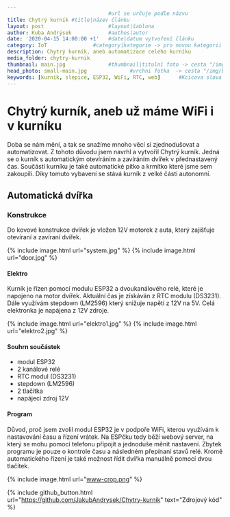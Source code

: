 ```yaml
---
                                 #url se určuje podle názvu
title: Chytrý kurník #title|název článku   
layout: post                     #layout|šablona
author: Kuba Andrýsek            #authos|autor
date: '2020-04-15 14:00:00 +1'   #date|datum vytvoření článku
category: IoT               #category|kategorie -> pro novou kategorii je potřeba vytvořit stránku v "categories"
description: Chytrý kurník, aneb automatizace celého kurníku              #Header|nadpis
media_folder: chytry-kurnik
thumbnail: main.jpg              #thumbnail|titulní foto -> cesta "/img/blog/**nazev-clanku/Kolo.png**"
head_photo: small-main.jpg              #vrchni fotka  -> cesta "/img/blog/**nazev-clanku/Kolo.png**"
keywords: [kurník, slepice, ESP32, WiFi, RTC, web]		#Kcicova slova
--- 
```


# Chytrý kurník, aneb už máme WiFi i v kurníku

Doba se nám mění, a tak se snažíme mnoho věcí si zjednodušovat a automatizovat. 
Z tohoto důvodu jsem navrhl a vytvořil Chytrý kurník.
Jedná se o kurník s automatickým otevíráním a zavíráním dvířek v přednastavený čas.
Součástí kurníku je také automatické pítko a krmítko které jsme sem zakoupili. 
Díky tomuto vybavení se stává kurník z velké části autonomní.

## Automatická dvířka

### Konstrukce
Do kovové konstrukce dvířek je vložen 12V motorek z auta, který zajišťuje otevíraní a zavíraní dvířek.

{% include image.html
url="system.jpg"
%}
{% include image.html
url="door.jpg"
%}

#### Elektro
Kurník je řízen pomocí modulu ESP32 a dvoukanálového relé, které je napojeno na motor dvířek. Aktuální čas je získáván z RTC modulu (DS3231). Dále využívám stepdown (LM2596) který snižuje napětí z 12V na 5V. Celá elektronka je napájena z 12V zdroje.

{% include image.html
url="elektro1.jpg"
%}
{% include image.html
url="elektro2.jpg"
%}

#### Souhrn součástek
- modul ESP32
- 2 kanálové relé
- RTC modul (DS3231)
- stepdown (LM2596)
- 2 tlačítka
- napájecí zdroj 12V

#### Program
Důvod, proč jsem zvolil modul ESP32 je v podpoře WiFi, kterou využívám k nastavování času a řízení vrátek. Na ESPčku tedy běží webový server, na který se mohu pomocí telefonu připojit a jednoduše měnit nastavení. Zbytek programu je pouze o kontrole času a následném přepínaní stavů relé. Kromě automatického řízení je také možnost řídit dvířka manuálně pomocí dvou tlačítek.


{% include image.html
url="www-crop.png"
%}

{% include github_button.html 
url="https://github.com/JakubAndrysek/Chytry-kurnik" 
text="Zdrojový kód"
%}

